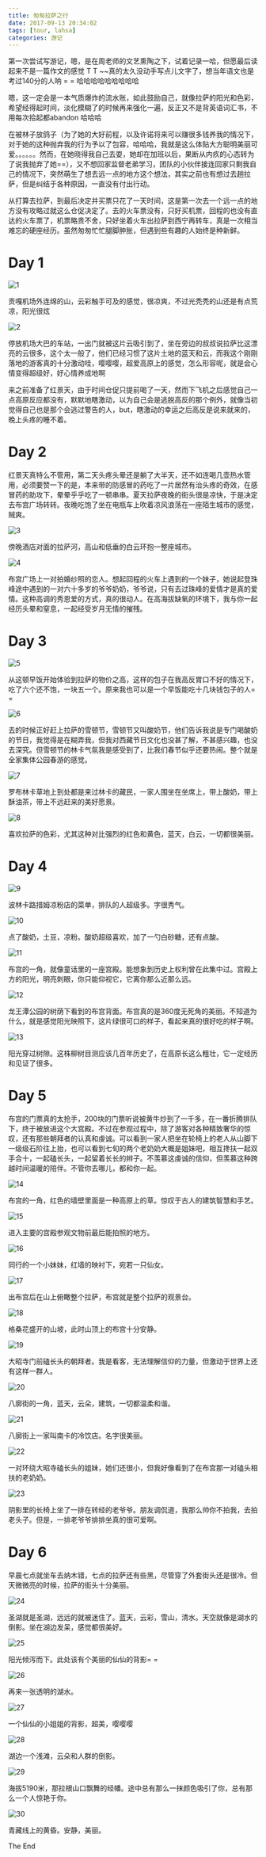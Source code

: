 ```yaml
---
title: 匆匆拉萨之行
date: 2017-09-13 20:34:02
tags: [tour, lahsa]
categories: 游记
---
```

第一次尝试写游记，嗯，是在周老师的文艺熏陶之下，试着记录一哈，但愿最后读起来不是一篇作文的感觉 T T \~\~真的太久没动手写点儿文字了，想当年语文也是考过140分的人呐 = = 哈哈哈哈哈哈哈哈哈
<!--more-->

嗯，这一定会是一本气质爆炸的流水账，如此鼓励自己，就像拉萨的阳光和色彩，希望经得起时间，淡化模糊了的时候再来强化一遍，反正又不是背英语词汇书，不用每次拾起都abandon 哈哈哈

在被林子放鸽子（为了她的大好前程，以及许诺将来可以赚很多钱养我的情况下，对于她的这种抛弃我的行为予以了包容，哈哈哈，我就是这么体贴大方聪明美丽可爱。。。。。。然而，在她晓得我自己去耍，她却在加班以后，果断从内疚的心态转为了说我抛弃了她==），又不想回家监督老弟学习，团队的小伙伴接连回家只剩我自己的情况下，突然萌生了想去远一点的地方这个想法，其实之前也有想过去趟拉萨，但是纠结于各种原因，一直没有付出行动。

从打算去拉萨，到最后决定并买票只花了一天时间，这是第一次去一个远一点的地方没有攻略过就这么仓促决定了。去的火车票没有，只好买机票，回程的也没有直达的火车票了，机票略贵不舍，只好坐着火车出拉萨到西宁再转车，真是一次相当难忘的硬座经历。虽然匆匆忙忙腿脚肿胀，但遇到些有趣的人始终是种新鲜。

# Day 1 #
![1](/images/tour_lahsa/1.JPG)

贡嘎机场外连绵的山，云彩触手可及的感觉，很凉爽，不过光秃秃的山还是有点荒凉，阳光很炫

![2](/images/tour_lahsa/2.JPG)

停放机场大巴的车站，一出门就被这片云吸引到了，坐在旁边的叔叔说拉萨比这漂亮的云很多，这个太一般了，他们已经习惯了这片土地的蓝天和云，而我这个刚刚落地的游客真的十分激动哇，嘤嘤嘤，超爱高原上的感觉，怎么形容呢，就是会心情变得超级好，好心情养成地啊

来之前准备了红景天，由于时间仓促只提前喝了一天，然而下飞机之后感觉自己一点高原反应都没有，默默地瞎激动，以为自己会是逃脱高反的那个例外，就像当初觉得自己也是那个会逃过警告的人，but，瞎激动的幸运之后高反是说来就来的，晚上头疼的睡不着。

# Day 2 #
红景天真特么不管用，第二天头疼头晕还是躺了大半天，还不如连喝几壶热水管用，必须要赞一下的是，本来带的防感冒的药吃了一片居然有治头疼的奇效，在感冒药的助攻下，晕晕乎乎吃了一顿串串。夏天拉萨夜晚的街头很是凉快，于是决定去布宫广场转转。夜晚吃饱了坐在电瓶车上吹着凉风浪荡在一座陌生城市的感觉，贼爽。

![3](/images/tour_lahsa/3.JPG)

傍晚酒店对面的拉萨河，高山和低垂的白云环抱一整座城市。


![4](/images/tour_lahsa/4.JPG)

布宫广场上一对拍婚纱照的恋人。想起回程的火车上遇到的一个妹子，她说起登珠峰途中遇到的一对六十多岁的爷爷奶奶，爷爷说，只有去过珠峰的爱情才是真的爱情。这种高调的秀恩爱的方式，真的很动人。在高海拔缺氧的环境下，我与你一起经历头晕和窒息，一起经受岁月无情的摧残。
# Day 3 #

![5](/images/tour_lahsa/5.JPG)
 
从这顿早饭开始体验到拉萨的物价之高，这样的包子在我高反胃口不好的情况下，吃了六个还不饱，一块五一个。原来我也可以是一个早饭能吃十几块钱包子的人= =

![6](/images/tour_lahsa/6.JPG)

去的时候正好赶上拉萨的雪顿节，雪顿节又叫酸奶节，他们告诉我说是专门喝酸奶的节日，我觉得是在糊弄我，但我对西藏节日文化也没甚了解，不甚感兴趣，也没去深究。但雪顿节的林卡气氛我是感受到了，比我们春节似乎还要热闹。整个就是全家集体公园春游的感觉。

![7](/images/tour_lahsa/7.JPG)

罗布林卡草地上到处都是来过林卡的藏民，一家人围坐在坐席上，带上酸奶，带上酥油茶，带上不远赶来的美好愿景。

![8](/images/tour_lahsa/8.JPG)

喜欢拉萨的色彩，尤其这种对比强烈的红色和黄色，蓝天，白云，一切都很美丽。
# Day 4 #

![9](/images/tour_lahsa/9.JPG)

波林卡路措姆凉粉店的菜单，排队的人超级多。字很秀气。

![10](/images/tour_lahsa/10.JPG)

点了酸奶，土豆，凉粉。酸奶超级喜欢，加了一勺白砂糖，还有点酸。

![11](/images/tour_lahsa/11.JPG)

布宫的一角，就像童话里的一座宫殿。能想象到历史上权利曾在此集中过。宫殿上方的阳光，明亮刺眼，你只能仰视它，它离你那么近那么远。

![12](/images/tour_lahsa/12.JPG)

龙王潭公园的树荫下看到的布宫背面。布宫真的是360度无死角的美丽。不知道为什么，就是感觉阳光映照下，这片绿很可口的样子，看起来真的很好吃的样子啊。

![13](/images/tour_lahsa/13.JPG)

阳光穿过树隙。这株柳树目测应该几百年历史了，在高原长这么粗壮，它一定经历和见证了很多。
# Day 5 #

布宫的门票真的太抢手，200块的门票听说被黄牛炒到了一千多，在一番折腾排队下，终于被放进这个大宫殿。不过在参观过程中，除了游客对各种精致奢华的惊叹，还有那些朝拜者的认真和虔诚。可以看到一家人把坐在轮椅上的老人从山脚下一级级石阶往上抬，也可以看到七旬的两个老奶奶大概是姐妹吧，相互搀扶一起双手合十，一起磕长头，一起留着长长的辫子。不羡慕这虔诚的信仰，但羡慕这种跨越时间温暖的陪伴。不管你去哪儿，都和你一起。

![14](/images/tour_lahsa/14.JPG)

布宫的一角，红色的墙壁里面是一种高原上的草。惊叹于古人的建筑智慧和手艺。

![15](/images/tour_lahsa/15.JPG)

进入主要的宫殿参观文物前最后能拍照的地方。

![16](/images/tour_lahsa/16.JPG)

同行的一个小妹妹，红墙的映衬下，宛若一只仙女。

![17](/images/tour_lahsa/17.JPG)

出布宫后在山上俯瞰整个拉萨，布宫就是整个拉萨的观景台。

![18](/images/tour_lahsa/18.JPG)

格桑花盛开的山坡，此时山顶上的布宫十分安静。

![19](/images/tour_lahsa/19.JPG)

大昭寺门前磕长头的朝拜者。我是看客，无法理解信仰的力量，但激动于世界上还有这样一群人。

![20](/images/tour_lahsa/20.JPG)

八廓街的一角，蓝天，云朵，建筑，一切都温柔和谐。

![21](/images/tour_lahsa/21.JPG)

八廓街上一家叫南卡的冷饮店。名字很美丽。

![22](/images/tour_lahsa/22.JPG)

一对环绕大昭寺磕长头的姐妹，她们还很小，但我好像看到了在布宫那一对磕头相扶的老奶奶。

![23](/images/tour_lahsa/23.JPG)

阴影里的长椅上坐了一排在转经的老爷爷。朋友调侃道，我那么帅你不拍我，去拍老头子。但是，一排老爷爷排排坐真的很可爱啊。
# Day 6 #

早晨七点就坐车去纳木错，七点的拉萨还有些黑，尽管穿了外套街头还是很冷。但天微微亮的时候，拉萨的街头十分美丽。

![24](/images/tour_lahsa/24.JPG)

圣湖就是圣湖，远远的就被迷住了。蓝天，云彩，雪山，清水。天空就像是湖水的倒影。坐在湖边发呆，感觉都很美好。

![25](/images/tour_lahsa/25.JPG)

阳光倾泻而下。此处该有个美丽的仙仙的背影= =

![26](/images/tour_lahsa/26.JPG)

再来一张透明的湖水。

![27](/images/tour_lahsa/27.JPG)

一个仙仙的小姐姐的背影，超美，嘤嘤嘤

![28](/images/tour_lahsa/28.JPG)

湖边一个浅滩，云朵和人群的倒影。

![29](/images/tour_lahsa/29.JPG)

海拔5190米，那拉根山口飘舞的经幡。途中总有那么一抹颜色吸引了你，总有那么一个人惊艳于你。

![30](/images/tour_lahsa/30.JPG)

青藏线上的黄昏。安静，美丽。


The End